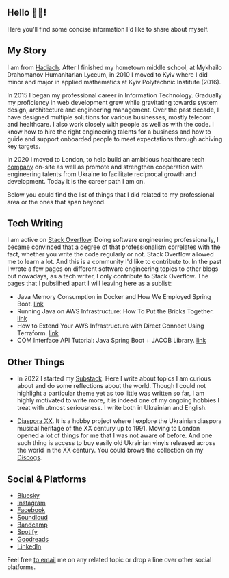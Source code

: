 ## Hello 👋🏻!

Here you'll find some concise information I'd like to share about myself.

## My Story

I am from [Hadiach](https://goo.gl/maps/FM6Pc3h8erwBUKUj7). After I finished my hometown middle school, at Mykhailo Drahomanov Humanitarian Lyceum, in 2010 I moved to Kyiv where I did minor and major in applied mathematics at Kyiv Polytechnic Institute (2016).

In 2015 I began my professional career in Information Technology. Gradually my proficiency in web development grew while gravitating towards system design, architecture and engineering management. Over the past decade, I have designed multiple solutions for various businesses, mostly telecom and healthcare. I also work closely with people as well as with the code. I know how to hire the right engineering talents for a business and how to guide and support onboarded people to meet expectations through achiving key targets.

In 2020 I moved to London, to help build an ambitious healthcare tech [company](https://cthesigns.co.uk) on-site as well as promote and strengthen cooperation with engineering talents from Ukraine to facilitate reciprocal growth and development. Today it is the career path I am on.

Below you could find the list of things that I did related to my professional area or the ones that span beyond.

## Tech Writing

I am active on [Stack Overflow](https://stackoverflow.com/users/2852528/serhii-povisenko). Doing software engineering professionally, I became convinced that a degree of that professionalism correlates with the fact, whether you write the code regularly or not. Stack Overflow allowed me to learn a lot. And this is a community I'd like to contribute to. In the past I wrote a few pages on different software engineering topics to other blogs but nowadays, as a tech writer, I only contribute to Stack Overflow. The pages that I pubslihed apart I will leaving here as a sublist:
  * Java Memory Consumption in Docker and How We Employed Spring Boot. [link](https://dzone.com/articles/how-to-decrease-jvm-memory-consumption-in-docker-u)
  * Running Java on AWS Infrastructure: How To Put the Bricks Together. [link](https://dzone.com/articles/architecture-for-your-startup-or-how-to-put-sticks)
  * How to Extend Your AWS Infrastructure with Direct Connect Using Terraform. [link](https://www.freecodecamp.org/news/how-to-extend-your-aws-infrastructure/)
  * COM Interface API Tutorial: Java Spring Boot + JACOB Library. [link](https://www.freecodecamp.org/news/interface-in-java-tutorial-how-to-call-the-com-interface-spring-boot-jacob-library/)

## Other Things

* In 2022 I started my [Substack](https://povisenko.substack.com). Here I write about topics I am curious about and do some reflections about the world. Though I could not highlight a particular theme yet as too little was written so far, I am highly motivated to write more, it is indeed one of my ongoing hobbies I treat with utmost seriousness. I write both in Ukrainian and English. 

* [Diaspora XX](https://soundcloud.com/diasporaxx). It is a hobby project where I explore the Ukrainian diaspora musical heritage of the XX century up to 1991. Moving to London opened a lot of things for me that I was not aware of before. And one such thing is access to buy easily old Ukrainian vinyls released across the world in the XX century. You could brows the collection on my [Discogs](https://www.discogs.com/user/povisenko/collection).

## Social & Platforms
* [Bluesky](https://bsky.app/profile/povisenko.bsky.social)
* [Instagram](https://www.instagram.com/povisenko) 
* [Facebook](https://www.facebook.com/spovisenko)
* [Soundloud](https://soundcloud.com/povisenko)
* [Bandcamp](https://bandcamp.com/povisenko)
* [Spotify](https://open.spotify.com/user/4g8rwtaggbqujdl0qwkpqlu0h)
* [Goodreads](https://www.goodreads.com/user/show/123456509-serhii-pov-senko)
* [LinkedIn](https://www.linkedin.com/in/povisenko/)

Feel free [to email](mailto:serhii.povisenko@icloud.com) me on any related topic or drop a line over other social platforms.
